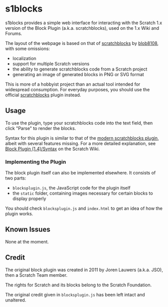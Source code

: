 # s1blocks
s1blocks provides a simple web interface for interacting with the Scratch 1.x version of the Block Plugin (a.k.a. scratchblocks), used on the 1.x Wiki and Forums.

The layout of the webpage is based on that of [scratchblocks](https://scratchblocks.github.io) by [blob8108](https://blob.codes), with some omissions:

* localization
* support for multiple Scratch versions
* the ability to generate scratchblocks code from a Scratch project
* generating an image of generated blocks in PNG or SVG format

This is more of a hobbyist project than an actual tool intended for widespread consumption. For everyday purposes, you should use the official [scratchblocks](https://scratchblocks.github.io) plugin instead.

## Usage
To use the plugin, type your scratchblocks code into the text field, then click "Parse" to render the blocks.

Syntax for this plugin is similar to that of the [modern scratchblocks plugin](https://github.com/scratchblocks/scratchblocks), albeit with several features missing. For a more detailed explanation, see [Block Plugin (1.4)/Syntax](https://en.scratch-wiki.info/wiki/Block_Plugin_(1.4)/Syntax) on the Scratch Wiki.

### Implementing the Plugin

The block plugin itself can also be implemented elsewhere. It consists of two parts:

* `blocksplugin.js`, the JavaScript code for the plugin itself
* the `static` folder, containing images necessary for certain blocks to display properly

You should check `blocksplugin.js` and `index.html` to get an idea of how the plugin works.

## Known Issues
None at the moment.

## Credit
The original block plugin was created in 2011 by Joren Lauwers (a.k.a. JSO), then a Scratch Team member.

The rights for Scratch and its blocks belong to the Scratch Foundation.

The original credit given in `blocksplugin.js` has been left intact and unaltered.